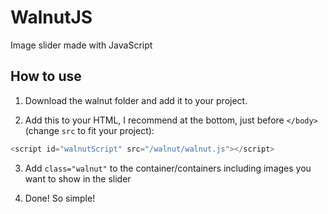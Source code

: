 # WalnutJS

Image slider made with JavaScript

## How to use

1. Download the walnut folder and add it to your project.

2. Add this to your HTML, I recommend at the bottom, just before `</body>` (change `src` to fit your project):
```javascript
<script id="walnutScript" src="/walnut/walnut.js"></script>
```
3. Add `class="walnut"` to the container/containers including images you want to show in the slider

4. Done! So simple!